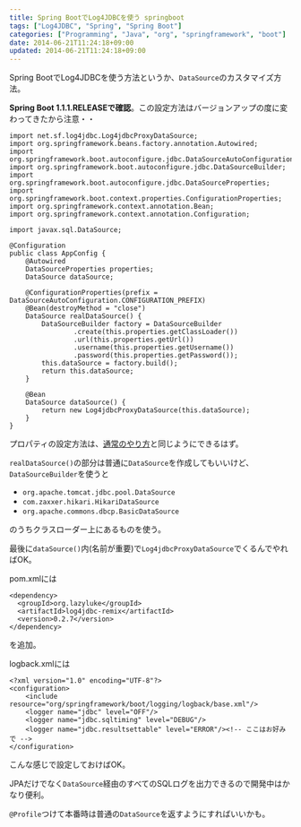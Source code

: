 ```yaml
---
title: Spring BootでLog4JDBCを使う springboot
tags: ["Log4JDBC", "Spring", "Spring Boot"]
categories: ["Programming", "Java", "org", "springframework", "boot"]
date: 2014-06-21T11:24:18+09:00
updated: 2014-06-21T11:24:18+09:00
---
```


Spring BootでLog4JDBCを使う方法というか、`DataSource`のカスタマイズ方法。

**Spring Boot 1.1.1.RELEASEで確認**。この設定方法はバージョンアップの度に変わってきたから注意・・

    import net.sf.log4jdbc.Log4jdbcProxyDataSource;
    import org.springframework.beans.factory.annotation.Autowired;
    import org.springframework.boot.autoconfigure.jdbc.DataSourceAutoConfiguration;
    import org.springframework.boot.autoconfigure.jdbc.DataSourceBuilder;
    import org.springframework.boot.autoconfigure.jdbc.DataSourceProperties;
    import org.springframework.boot.context.properties.ConfigurationProperties;
    import org.springframework.context.annotation.Bean;
    import org.springframework.context.annotation.Configuration;
    
    import javax.sql.DataSource;
    
    @Configuration
    public class AppConfig {
        @Autowired
        DataSourceProperties properties;
        DataSource dataSource;
    
        @ConfigurationProperties(prefix = DataSourceAutoConfiguration.CONFIGURATION_PREFIX)
        @Bean(destroyMethod = "close")
        DataSource realDataSource() {
            DataSourceBuilder factory = DataSourceBuilder
                    .create(this.properties.getClassLoader())
                    .url(this.properties.getUrl())
                    .username(this.properties.getUsername())
                    .password(this.properties.getPassword());
            this.dataSource = factory.build();
            return this.dataSource;
        }
    
        @Bean
        DataSource dataSource() {
            return new Log4jdbcProxyDataSource(this.dataSource);
        }
    }

プロパティの設定方法は、[通常のやり方](http://docs.spring.io/spring-boot/docs/1.1.1.RELEASE/reference/htmlsingle/#common-application-properties)と同じようにできるはず。

`realDataSource()`の部分は普通に`DataSource`を作成してもいいけど、`DataSourceBuilder`を使うと

* `org.apache.tomcat.jdbc.pool.DataSource`
* `com.zaxxer.hikari.HikariDataSource`
* `org.apache.commons.dbcp.BasicDataSource`

のうちクラスローダー上にあるものを使う。

最後に`dataSource()`内(名前が重要)で`Log4jdbcProxyDataSource`でくるんでやればOK。

pom.xmlには

    <dependency>
      <groupId>org.lazyluke</groupId>
      <artifactId>log4jdbc-remix</artifactId>
      <version>0.2.7</version>
    </dependency>

を追加。

logback.xmlには

    <?xml version="1.0" encoding="UTF-8"?>
    <configuration>
        <include resource="org/springframework/boot/logging/logback/base.xml"/>
        <logger name="jdbc" level="OFF"/>
        <logger name="jdbc.sqltiming" level="DEBUG"/>
        <logger name="jdbc.resultsettable" level="ERROR"/><!-- ここはお好みで -->
    </configuration>

こんな感じで設定しておけばOK。

JPAだけでなく`DataSource`経由のすべてのSQLログを出力できるので開発中はかなり便利。

`@Profile`つけて本番時は普通の`DataSource`を返すようにすればいいかも。
